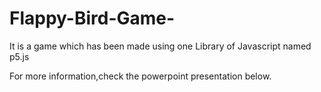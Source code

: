 # Flappy-Bird-Game-
It is a game which has been made using one Library of Javascript named p5.js

For more information,check the powerpoint presentation below.
